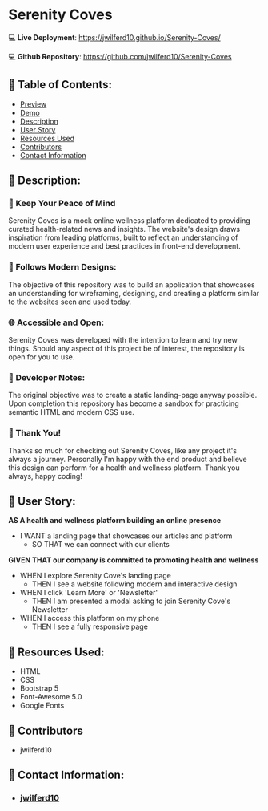 # Serenity Coves

:computer: **Live Deployment**: https://jwilferd10.github.io/Serenity-Coves/

:computer: **Github Repository**: https://github.com/jwilferd10/Serenity-Coves

## :open_file_folder: Table of Contents:
  - [Preview](#camera-preview)
  - [Demo](#movie_camera-demo)
  - [Description](#wave-description)
  - [User Story](#book-user-story)
  - [Resources Used](#floppy_disk-resources-used)
  - [Contributors](#paperclip-contributors)
  - [Contact Information](#e-mail-contact-information)

## :wave: Description: 
### 💭 Keep Your Peace of Mind
Serenity Coves is a mock online wellness platform dedicated to providing curated health-related news and insights. The website's design draws inspiration from leading platforms, built to reflect an understanding of modern user experience and best practices in front-end development.

### 🎯 Follows Modern Designs:
The objective of this repository was to build an application that showcases an understanding for wireframing, designing, and creating a platform similar to the websites seen and used today. 

### 🌐 Accessible and Open:
Serenity Coves was developed with the intention to learn and try new things. Should any aspect of this project be of interest, the repository is open for you to use.

### 💭 Developer Notes:
The original objective was to create a static landing-page anyway possible. Upon completion this repository has become a sandbox for practicing semantic HTML and modern CSS use.

### 🙏 Thank You!
Thanks so much for checking out Serenity Coves, like any project it's always a journey. Personally I'm happy with the end product and believe this design can perform for a health and wellness platform. Thank you always, happy coding! 

## :book: User Story:
**AS A health and wellness platform building an online presence**
- I WANT a landing page that showcases our articles and platform
  - SO THAT we can connect with our clients
 
**GIVEN THAT our company is committed to promoting health and wellness**
- WHEN I explore Serenity Cove's landing page
  - THEN I see a website following modern and interactive design
- WHEN I click 'Learn More' or 'Newsletter'
  - THEN I am presented a modal asking to join Serenity Cove's Newsletter
- WHEN I access this platform on my phone
  - THEN I see a fully responsive page

## :floppy_disk: Resources Used:
- HTML
- CSS
- Bootstrap 5
- Font-Awesome 5.0
- Google Fonts

## :paperclip: Contributors
- jwilferd10
  
## :e-mail: Contact Information:
- ### [jwilferd10](https://github.com/jwilferd10)
